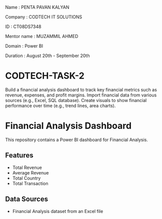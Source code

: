 Name : PENTA PAVAN KALYAN

Company : CODTECH IT SOLUTIONS

ID : CT08DS7348

Mentor name : MUZAMMIL AHMED

Domain : Power BI

Duration : August 20th - September 20th
# CODTECH-TASK-2
Build a financial analysis dashboard to track key financial metrics such as revenue, expenses, and profit margins. Import financial data from various sources (e.g., Excel, SQL database). Create visuals to show financial performance over time (e.g., trend lines, area charts).

# Financial Analysis Dashboard

This repository contains a Power BI dashboard for Financial Analysis.

## Features

- Total Revenue
- Average Revenue
- Total Country
- Total Transaction

## Data Sources

- Financial Analysis dataset from an Excel file
